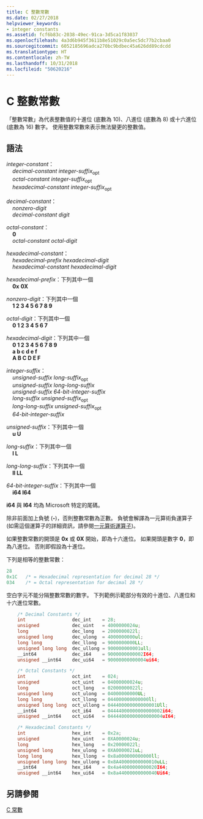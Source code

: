 ```yaml
---
title: C 整數常數
ms.date: 02/27/2018
helpviewer_keywords:
- integer constants
ms.assetid: fcf6b83c-2038-49ec-91ca-3d5ca1f83037
ms.openlocfilehash: 4a3d6b945f3611b8e51029c0a5ec5dc77b2cbaa0
ms.sourcegitcommit: 6052185696adca270bc9bdbec45a626dd89cdcdd
ms.translationtype: HT
ms.contentlocale: zh-TW
ms.lasthandoff: 10/31/2018
ms.locfileid: "50620216"
---
```

# <a name="c-integer-constants"></a>C 整數常數

「整數常數」為代表整數值的十進位 (底數為 10)、八進位 (底數為 8) 或十六進位 (底數為 16) 數字。 使用整數常數來表示無法變更的整數值。

## <a name="syntax"></a>語法

*integer-constant*：<br/>
&nbsp;&nbsp;&nbsp;&nbsp;*decimal-constant* *integer-suffix*<sub>opt</sub><br/>
&nbsp;&nbsp;&nbsp;&nbsp;*octal-constant* *integer-suffix*<sub>opt</sub><br/>
&nbsp;&nbsp;&nbsp;&nbsp;*hexadecimal-constant* *integer-suffix*<sub>opt</sub><br/>

*decimal-constant*：<br/>
&nbsp;&nbsp;&nbsp;&nbsp;*nonzero-digit*<br/>
&nbsp;&nbsp;&nbsp;&nbsp;*decimal-constant* *digit*<br/>

*octal-constant*：<br/>
&nbsp;&nbsp;&nbsp;&nbsp;**0**<br/>
&nbsp;&nbsp;&nbsp;&nbsp;*octal-constant* *octal-digit*<br/>

*hexadecimal-constant*：<br/>
&nbsp;&nbsp;&nbsp;&nbsp;*hexadecimal-prefix* *hexadecimal-digit*<br/>
&nbsp;&nbsp;&nbsp;&nbsp;*hexadecimal-constant* *hexadecimal-digit*<br/>

*hexadecimal-prefix*：下列其中一個<br/>
&nbsp;&nbsp;&nbsp;&nbsp;**0x**  **0X**<br/>

*nonzero-digit*：下列其中一個<br/>
&nbsp;&nbsp;&nbsp;&nbsp;**1 2 3 4 5 6 7 8 9**<br/>

*octal-digit*：下列其中一個<br/>
&nbsp;&nbsp;&nbsp;&nbsp;**0 1 2 3 4 5 6 7**<br/>

*hexadecimal-digit*：下列其中一個<br/>
&nbsp;&nbsp;&nbsp;&nbsp;**0 1 2 3 4 5 6 7 8 9**<br/>
&nbsp;&nbsp;&nbsp;&nbsp;**a b c d e f**<br/>
&nbsp;&nbsp;&nbsp;&nbsp;**A B C D E F**<br/>

*integer-suffix*：<br/>
&nbsp;&nbsp;&nbsp;&nbsp;*unsigned-suffix* *long-suffix*<sub>opt</sub><br/>
&nbsp;&nbsp;&nbsp;&nbsp;*unsigned-suffix* *long-long-suffix*<br/>
&nbsp;&nbsp;&nbsp;&nbsp;*unsigned-suffix* *64-bit-integer-suffix*<br/>
&nbsp;&nbsp;&nbsp;&nbsp;*long-suffix* *unsigned-suffix*<sub>opt</sub><br/>
&nbsp;&nbsp;&nbsp;&nbsp;*long-long-suffix* *unsigned-suffix*<sub>opt</sub><br/>
&nbsp;&nbsp;&nbsp;&nbsp;*64-bit-integer-suffix*<br/>

*unsigned-suffix*：下列其中一個<br/>
&nbsp;&nbsp;&nbsp;&nbsp;**u U**<br/>

*long-suffix*：下列其中一個<br/>
&nbsp;&nbsp;&nbsp;&nbsp;**l L**<br/>

*long-long-suffix*：下列其中一個<br/>
&nbsp;&nbsp;&nbsp;&nbsp;**ll LL**<br/>

*64-bit-integer-suffix*：下列其中一個<br/>
&nbsp;&nbsp;&nbsp;&nbsp;**i64 I64**<br/>

**i64** 與 **I64** 均為 Microsoft 特定的尾碼。

除非前面加上負號 (**-**)，否則整數常數為正數。 負號會解譯為一元算術負運算子  (如需這個運算子的詳細資訊，請參閱[一元算術運算子](../c-language/unary-arithmetic-operators.md))。

如果整數常數的開頭是 **0x** 或 **0X** 開始，即為十六進位。 如果開頭是數字 **0**，即為八進位。 否則即假設為十進位。

下列是相等的整數常數：

```C
28
0x1C   /* = Hexadecimal representation for decimal 28 */
034    /* = Octal representation for decimal 28 */
```

空白字元不能分隔整數常數的數字。 下列範例示範部分有效的十進位、八進位和十六進位常數。

```C
    /* Decimal Constants */
    int                 dec_int    = 28;
    unsigned            dec_uint   = 4000000024u;
    long                dec_long   = 2000000022l;
    unsigned long       dec_ulong  = 4000000000ul;
    long long           dec_llong  = 9000000000LL;
    unsigned long long  dec_ullong = 900000000001ull;
    __int64             dec_i64    = 9000000000002I64;
    unsigned __int64    dec_ui64   = 90000000000004ui64;

    /* Octal Constants */
    int                 oct_int    = 024;
    unsigned            oct_uint   = 04000000024u;
    long                oct_long   = 02000000022l;
    unsigned long       oct_ulong  = 04000000000UL;
    long long           oct_llong  = 044000000000000ll;
    unsigned long long  oct_ullong = 044400000000000001Ull;
    __int64             oct_i64    = 04444000000000000002i64;
    unsigned __int64    oct_ui64   = 04444000000000000004uI64;

    /* Hexadecimal Constants */
    int                 hex_int    = 0x2a;
    unsigned            hex_uint   = 0XA0000024u;
    long                hex_long   = 0x20000022l;
    unsigned long       hex_ulong  = 0XA0000021uL;
    long long           hex_llong  = 0x8a000000000000ll;
    unsigned long long  hex_ullong = 0x8A40000000000010uLL;
    __int64             hex_i64    = 0x4a44000000000020I64;
    unsigned __int64    hex_ui64   = 0x8a44000000000040Ui64;
```

## <a name="see-also"></a>另請參閱

[C 常數](../c-language/c-constants.md)<br/>
